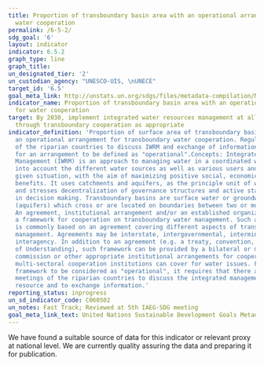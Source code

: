 ```yaml
---
title: Proportion of transboundary basin area with an operational arrangement for
  water cooperation
permalink: /6-5-2/
sdg_goal: '6'
layout: indicator
indicator: 6.5.2
graph_type: line
graph_title:
un_designated_tier: '2'
un_custodian_agency: "UNESCO-UIS, \nUNECE"
target_id: '6.5'
goal_meta_link: http://unstats.un.org/sdgs/files/metadata-compilation/Metadata-Goal-6.pdf
indicator_name: Proportion of transboundary basin area with an operational arrangement
  for water cooperation
target: By 2030, implement integrated water resources management at all levels, including
  through transboundary cooperation as appropriate
indicator_definition: 'Proportion of surface area of transboundary basins that have
  an operational arrangement for transboundary water cooperation. Regular meetings
  of the riparian countries to discuss IWRM and exchange of information are required
  for an arrangement to be defined as "operational".Concepts: Integrated Water Resources
  Management (IWRM) is an approach to managing water in a coordinated way. It takes
  into account the different water sources as well as various users and uses in a
  given situation, with the aim of maximizing positive social, economic and environmental
  benefits. It uses catchments and aquifers, as the principle unit of water management,
  and stresses decentralization of governance structures and active stakeholder participation
  in decision making. Transboundary basins are surface water or groundwater basins
  (aquifers) which cross or are located on boundaries between two or more States.
  An agreement, institutional arrangement and/or an established organization provides
  a framework for cooperation on transboundary water management. Such a framework
  is commonly based on an agreement covering different aspects of transboundary water
  management. Agreements may be interstate, intergovernmental, interministerial or
  interagency. In addition to an agreement (e.g. a treaty, convention, Memorandum
  of Understanding), such framework can be provided by a bilateral or multilateral
  commission or other appropriate institutional arrangements for cooperation. Furthermore,
  multi-sectoral cooperation institutions can cover for water issues. For a cooperation
  framework to be considered as "operational", it requires that there are regular
  meetings of the riparian countries to discuss the integrated management of the water
  resource and to exchange information.'
reporting_status: inprogress
un_sd_indicator_code: C060502
un_notes: Fast Track; Reviewed at 5th IAEG-SDG meeting
goal_meta_link_text: United Nations Sustainable Development Goals Metadata (pdf 428kB)
---
```


We have found a suitable source of data for this indicator or relevant proxy at national level. We are currently quality assuring the data and preparing it for publication.

